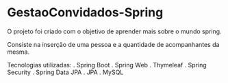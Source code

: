 # GestaoConvidados-Spring

O projeto foi criado com o objetivo de aprender mais sobre o mundo spring.

Consiste na inserção de uma pessoa e a quantidade de acompanhantes da mesma.

Tecnologias utilizadas:
. Spring Boot
. Spring Web
. Thymeleaf
. Spring Security
. Spring Data JPA
. JPA
. MySQL

